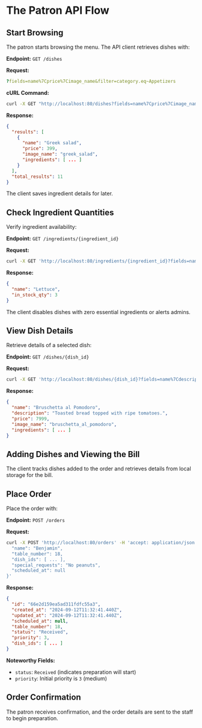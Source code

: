# The Patron API Flow

## Start Browsing

The patron starts browsing the menu. The API client retrieves dishes with:

**Endpoint:** `GET /dishes`

**Request:**

```yaml
?fields=name%7Cprice%7Cimage_name&filter=category.eq~Appetizers
```

**cURL Command:**

```bash
curl -X GET "http://localhost:80/dishes?fields=name%7Cprice%7Cimage_name&filter=category.eq~Appetizers" -H "Accept: application/json"
```

**Response:**

```json
{
  "results": [
    {
      "name": "Greek salad",
      "price": 399,
      "image_name": "greek_salad",
      "ingredients": [ ... ]
    }
  ],
  "total_results": 11
}
```

The client saves ingredient details for later.

## Check Ingredient Quantities

Verify ingredient availability:

**Endpoint:** `GET /ingredients/{ingredient_id}`

**Request:**

```bash
curl -X GET 'http://localhost:80/ingredients/{ingredient_id}?fields=name%7Cin_stock_qty' -H 'accept: application/json'
```

**Response:**

```json
{
  "name": "Lettuce",
  "in_stock_qty": 3
}
```

The client disables dishes with zero essential ingredients or alerts admins.

## View Dish Details

Retrieve details of a selected dish:

**Endpoint:** `GET /dishes/{dish_id}`

**Request:**

```bash
curl -X GET 'http://localhost:80/dishes/{dish_id}?fields=name%7Cdescription%7Cprice%7Cimage_name%7Cingredients' -H 'accept: application/json'
```

**Response:**

```json
{
  "name": "Bruschetta al Pomodoro",
  "description": "Toasted bread topped with ripe tomatoes.",
  "price": 7999,
  "image_name": "bruschetta_al_pomodoro",
  "ingredients": [ ... ]
}
```

## Adding Dishes and Viewing the Bill

The client tracks dishes added to the order and retrieves details from local storage for the bill.

## Place Order

Place the order with:

**Endpoint:** `POST /orders`

**Request:**

```bash
curl -X POST 'http://localhost:80/orders' -H 'accept: application/json' -H 'Content-Type: application/json' -H 'Authorization: ••••••' -d '{
  "name": "Benjamin",
  "table_number": 18,
  "dish_ids": [ ... ],
  "special_requests": "No peanuts",
  "scheduled_at": null
}'
```

**Response:**

```json
{
  "id": "66e2d159ea5ad311fdfc55a3",
  "created_at": "2024-09-12T11:32:41.440Z",
  "updated_at": "2024-09-12T11:32:41.440Z",
  "scheduled_at": null,
  "table_number": 18,
  "status": "Received",
  "priority": 3,
  "dish_ids": [ ... ]
}
```

**Noteworthy Fields:**

- `status`: `Received` (indicates preparation will start)
- `priority`: Initial priority is `3` (medium)

## Order Confirmation

The patron receives confirmation, and the order details are sent to the staff to begin preparation.
